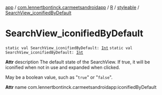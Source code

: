 [app](../../../index.md) / [com.lennertbontinck.carmeetsandroidapp](../../index.md) / [R](../index.md) / [styleable](index.md) / [SearchView_iconifiedByDefault](./-search-view_iconified-by-default.md)

# SearchView_iconifiedByDefault

`static val SearchView_iconifiedByDefault: `[`Int`](https://kotlinlang.org/api/latest/jvm/stdlib/kotlin/-int/index.html)
`static val SearchView_iconifiedByDefault: `[`Int`](https://kotlinlang.org/api/latest/jvm/stdlib/kotlin/-int/index.html)

**Attr**
description The default state of the SearchView. If true, it will be iconified when not in use and expanded when clicked.

May be a boolean value, such as "`true`" or "`false`".

**Attr**
name com.lennertbontinck.carmeetsandroidapp:iconifiedByDefault

